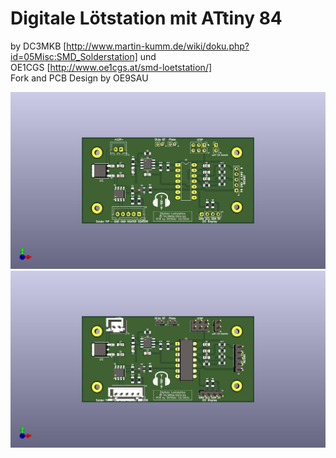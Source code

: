 # Digitale Lötstation mit ATtiny 84
by DC3MKB [http://www.martin-kumm.de/wiki/doku.php?id=05Misc:SMD_Solderstation] und <br>
OE1CGS [http://www.oe1cgs.at/smd-loetstation/] <br>
Fork and PCB Design by OE9SAU

![SMD-Loetstation](SMD-Loetstation_ohne_THT.jpg)
![SMD-Loetstation](SMD-Loetstation.jpg)
